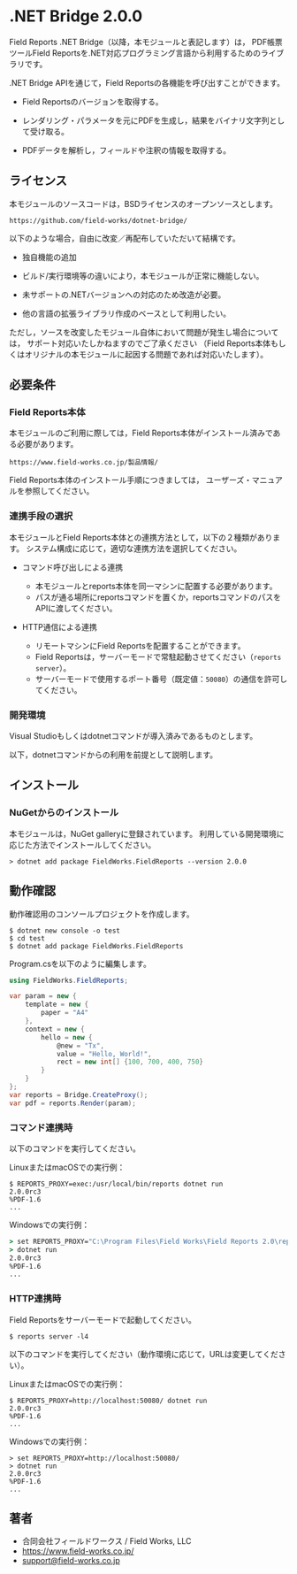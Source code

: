 .NET Bridge 2.0.0
=================

Field Reports .NET Bridge（以降，本モジュールと表記します）は，
PDF帳票ツールField Reportsを.NET対応プログラミング言語から利用するためのライブラリです。

.NET Bridge APIを通じて，Field Reportsの各機能を呼び出すことができます。

* Field Reportsのバージョンを取得する。

* レンダリング・パラメータを元にPDFを生成し，結果をバイナリ文字列として受け取る。

* PDFデータを解析し，フィールドや注釈の情報を取得する。

## ライセンス

本モジュールのソースコードは，BSDライセンスのオープンソースとします。

    https://github.com/field-works/dotnet-bridge/

以下のような場合，自由に改変／再配布していただいて結構です。

* 独自機能の追加

* ビルド/実行環境等の違いにより，本モジュールが正常に機能しない。

* 未サポートの.NETバージョンへの対応のため改造が必要。

* 他の言語の拡張ライブラリ作成のベースとして利用したい。

ただし，ソースを改変したモジュール自体において問題が発生し場合については，
サポート対応いたしかねますのでご了承ください
（Field Reports本体もしくはオリジナルの本モジュールに起因する問題であれば対応いたします）。

## 必要条件
### Field Reports本体

本モジュールのご利用に際しては，Field Reports本体がインストール済みである必要があります。

    https://www.field-works.co.jp/製品情報/

Field Reports本体のインストール手順につきましては，
ユーザーズ・マニュアルを参照してください。

### 連携手段の選択

本モジュールとField Reports本体との連携方法として，以下の２種類があります。
システム構成に応じて，適切な連携方法を選択してください。

* コマンド呼び出しによる連携
    - 本モジュールとreports本体を同一マシンに配置する必要があります。
    - パスが通る場所にreportsコマンドを置くか，reportsコマンドのパスをAPIに渡してください。

* HTTP通信による連携
    - リモートマシンにField Reportsを配置することができます。
    - Field Reportsは，サーバーモードで常駐起動させてください（`reports server`）。
    - サーバーモードで使用するポート番号（既定値：`50080`）の通信を許可してください。

### 開発環境

Visual Studioもしくはdotnetコマンドが導入済みであるものとします。

以下，dotnetコマンドからの利用を前提として説明します。

## インストール
### NuGetからのインストール

本モジュールは，NuGet galleryに登録されています。
利用している開発環境に応じた方法でインストールしてください。

```
> dotnet add package FieldWorks.FieldReports --version 2.0.0
```

## 動作確認

動作確認用のコンソールプロジェクトを作成します。

```shell
$ dotnet new console -o test
$ cd test
$ dotnet add package FieldWorks.FieldReports
```

Program.csを以下のように編集します。

```c#::Program.cs
using FieldWorks.FieldReports;

var param = new {
    template = new {
        paper = "A4"
    },
    context = new {
        hello = new {
            @new = "Tx",
            value = "Hello, World!",
            rect = new int[] {100, 700, 400, 750}
        }
    }
};
var reports = Bridge.CreateProxy();
var pdf = reports.Render(param);
```

### コマンド連携時

以下のコマンドを実行してください。

LinuxまたはmacOSでの実行例：
```shell
$ REPORTS_PROXY=exec:/usr/local/bin/reports dotnet run
2.0.0rc3
%PDF-1.6
...
```

Windowsでの実行例：
```cmd
> set REPORTS_PROXY="C:\Program Files\Field Works\Field Reports 2.0\reports.exe"
> dotnet run
2.0.0rc3
%PDF-1.6
...
```

### HTTP連携時

Field Reportsをサーバーモードで起動してください。

```shell
$ reports server -l4
```

以下のコマンドを実行してください（動作環境に応じて，URLは変更してください）。

LinuxまたはmacOSでの実行例：
```shell
$ REPORTS_PROXY=http://localhost:50080/ dotnet run
2.0.0rc3
%PDF-1.6
...
```

Windowsでの実行例：
```shell
> set REPORTS_PROXY=http://localhost:50080/
> dotnet run
2.0.0rc3
%PDF-1.6
...
```

## 著者

* 合同会社フィールドワークス / Field Works, LLC
* https://www.field-works.co.jp/
* support@field-works.co.jp